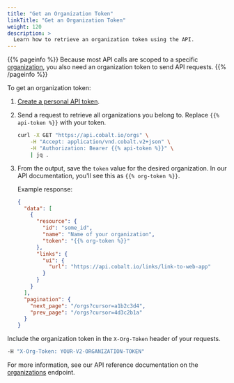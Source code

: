 ```yaml
---
title: "Get an Organization Token"
linkTitle: "Get an Organization Token"
weight: 120
description: >
  Learn how to retrieve an organization token using the API.
---
```


{{% pageinfo %}}
Because most API calls are scoped to a specific [organization](/platform-deep-dive/organization/), you also need an organization token to send API requests.
{{% /pageinfo %}}

To get an organization token:

1. [Create a personal API token](/cobalt-api/create-personal-api-token/).
1. Send a request to retrieve all organizations you belong to. Replace `{{% api-token %}}` with your token.
    ```bash
    curl -X GET "https://api.cobalt.io/orgs" \
        -H "Accept: application/vnd.cobalt.v2+json" \
        -H "Authorization: Bearer {{% api-token %}}" \
        | jq .
1. From the output, save the `token` value for the desired organization. In our API documentation, you'll see this as `{{% org-token %}}`.

    Example response:
    ```json
    {
      "data": [
        {
          "resource": {
            "id": "some_id",
            "name": "Name of your organization",
            "token": "{{% org-token %}}"
          },
          "links": {
            "ui": {
              "url": "https://api.cobalt.io/links/link-to-web-app"
            }
          }
        }
      ],
      "pagination": {
        "next_page": "/orgs?cursor=a1b2c3d4",
        "prev_page": "/orgs?cursor=4d3c2b1a"
      }
    }
    ```

Include the organization token in the `X-Org-Token` header of your requests.

```bash
-H "X-Org-Token: YOUR-V2-ORGANIZATION-TOKEN"
```

For more information, see our API reference documentation on the [organizations](https://docs.cobalt.io/cobalt-api/v2/#organizations) endpoint.
